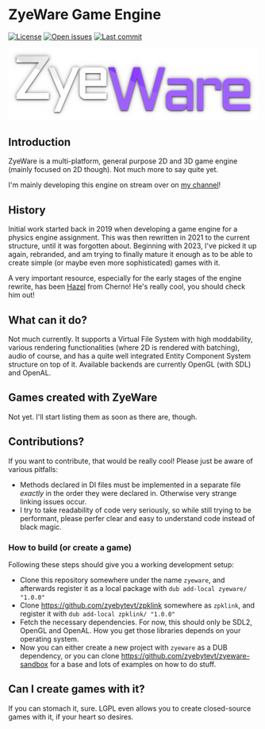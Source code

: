 # ZyeWare Game Engine
[![License](https://img.shields.io/github/license/zyebytevt/zyeware?style=plastic)](https://github.com/zyebytevt/zyeware/blob/main/LICENSE.txt) [![Open issues](https://img.shields.io/github/issues/zyebytevt/zyeware?style=plastic)](https://github.com/zyebytevt/zyeware/issues) [![Last commit](https://img.shields.io/github/last-commit/zyebytevt/zyeware?style=plastic)](https://github.com/zyebytevt/zyeware/commits/main)

<p align="center">
    <img src="res/core-package/textures/engine-logo.png" width="600" alt="ZyeWare Logo">
</p>

## Introduction

ZyeWare is a multi-platform, general purpose 2D and 3D game engine (mainly focused on 2D though). Not much more to say quite yet.

I'm mainly developing this engine on stream over on [my channel](https://twitch.tv/zyebytevt)!

## History

Initial work started back in 2019 when developing a game engine for a physics engine assignment. This was then rewritten in 2021 to the current structure, until it was forgotten about. Beginning with 2023, I've picked it up again, rebranded, and am trying to finally mature it enough as to be able to create simple (or maybe even more sophisticated) games with it.

A very important resource, especially for the early stages of the engine rewrite, has been [Hazel](https://github.com/TheCherno/Hazel) from Cherno! He's really cool, you should check him out!

## What can it do?

Not much currently. It supports a Virtual File System with high moddability, various rendering functionalities (where 2D is rendered with batching), audio of course, and has a quite well integrated Entity Component System structure on top of it. Available backends are currently OpenGL (with SDL) and OpenAL.

## Games created with ZyeWare

Not yet. I'll start listing them as soon as there are, though.

## Contributions?

If you want to contribute, that would be really cool! Please just be aware of various pitfalls:

- Methods declared in DI files must be implemented in a separate file *exactly* in the order they were declared in. Otherwise very strange linking issues occur.
- I try to take readability of code very seriously, so while still trying to be performant, please perfer clear and easy to understand code instead of black magic.

### How to build (or create a game)

Following these steps should give you a working development setup:

- Clone this repository somewhere under the name `zyeware`, and afterwards register it as a local package with `dub add-local zyeware/ "1.0.0"`
- Clone https://github.com/zyebytevt/zpklink somewhere as `zpklink`, and register it with `dub add-local zpklink/ "1.0.0"`
- Fetch the necessary dependencies. For now, this should only be SDL2, OpenGL and OpenAL. How you get those libraries depends on your operating system.
- Now you can either create a new project with `zyeware` as a DUB dependency, or you can clone https://github.com/zyebytevt/zyeware-sandbox for a base and lots of examples on how to do stuff.

## Can I create games with it?

If you can stomach it, sure. LGPL even allows you to create closed-source games with it, if your heart so desires.
